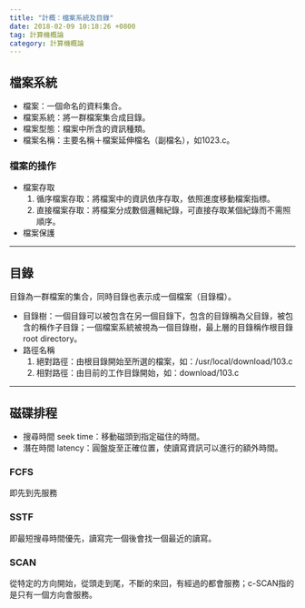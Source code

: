 ```yaml
---
title: "計概：檔案系統及目錄"
date: 2018-02-09 10:18:26 +0800
tag: 計算機概論
category: 計算機概論
---
```

##  檔案系統
- 檔案：一個命名的資料集合。
- 檔案系統：將一群檔案集合成目錄。
- 檔案型態：檔案中所含的資訊種類。
- 檔案名稱：主要名稱＋檔案延伸檔名（副檔名），如1023.c。

### 檔案的操作
- 檔案存取
	1. 循序檔案存取：將檔案中的資訊依序存取，依照進度移動檔案指標。
	2. 直接檔案存取：將檔案分成數個邏輯紀錄，可直接存取某個紀錄而不需照順序。
- 檔案保護



---
##  目錄
目錄為一群檔案的集合，同時目錄也表示成一個檔案（目錄檔）。

- 目錄樹：一個目錄可以被包含在另一個目錄下，包含的目錄稱為父目錄，被包含的稱作子目錄；一個檔案系統被視為一個目錄樹，最上層的目錄稱作根目錄 root directory。
- 路徑名稱
	1. 絕對路徑：由根目錄開始至所選的檔案，如：/usr/local/download/103.c
	2. 相對路徑：由目前的工作目錄開始，如：download/103.c

---
##  磁碟排程
- 搜尋時間 seek time：移動磁頭到指定磁住的時間。
- 潛在時間 latency：圓盤旋至正確位置，使讀寫資訊可以進行的額外時間。

### FCFS
即先到先服務
### SSTF
即最短搜尋時間優先，讀寫完一個後會找一個最近的讀寫。
### SCAN
從特定的方向開始，從頭走到尾，不斷的來回，有經過的都會服務；c-SCAN指的是只有一個方向會服務。